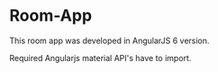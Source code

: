 # Room-App
This room app was developed in AngularJS 6 version.

Required Angularjs material API's have to import.

